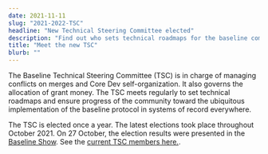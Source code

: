 ```yaml
---
date: 2021-11-11
slug: "2021-2022-TSC"
headline: "New Technical Steering Committee elected"
description: "Find out who sets technical roadmaps for the baseline community."
title: "Meet the new TSC"
blurb: ""
---
```


The Baseline Technical Steering Committee (TSC) is in charge of managing conflicts on merges and Core Dev self-organization. It also governs the allocation of grant money. The TSC meets regularly to set technical roadmaps and ensure progress of the community toward the ubiquitous implementation of the baseline protocol in systems of record everywhere.

The TSC is elected once a year. The latest elections took place throughout October 2021. On 27 October, the election results were presented in the [Baseline Show](https://youtu.be/LcrTRf_JKW0?t=107). See the [current TSC members here.](https://docs.baseline-protocol.org/community/community-leaders#your-technical-steering-committee-1).

